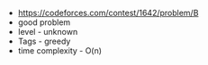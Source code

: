 * https://codeforces.com/contest/1642/problem/B
* good problem
* level - unknown
* Tags - greedy
* time complexity - O(n)
